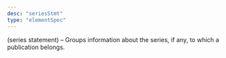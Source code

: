 ```yaml
---
desc: "seriesStmt"
type: "elementSpec"
---
```


(series statement) – Groups information about the series, if any, to which a publication
belongs.